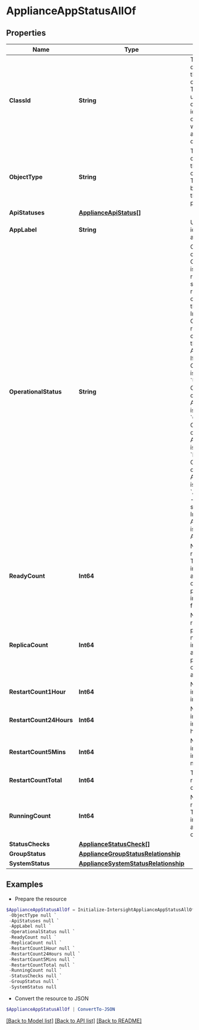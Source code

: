 # ApplianceAppStatusAllOf
## Properties

Name | Type | Description | Notes
------------ | ------------- | ------------- | -------------
**ClassId** | **String** | The fully-qualified name of the instantiated, concrete type. This property is used as a discriminator to identify the type of the payload when marshaling and unmarshaling data. | [default to "appliance.AppStatus"]
**ObjectType** | **String** | The fully-qualified name of the instantiated, concrete type. The value should be the same as the &#39;ClassId&#39; property. | [default to "appliance.AppStatus"]
**ApiStatuses** | [**ApplianceApiStatus[]**](ApplianceApiStatus.md) |  | [optional] 
**AppLabel** | **String** | Unique label to identify the application. | [optional] [readonly] 
**OperationalStatus** | **String** | Operational status of the application. Operational status is based on the result of the status checks. If result of any check is Critical, then its value is Impaired. Otherwise, if result of any check is Warning, then its value is AttentionNeeded. If all checks are OK, then its value is Operational. * &#x60;Unknown&#x60; - Operational status of the Intersight Appliance entity is Unknown. * &#x60;Operational&#x60; - Operational status of the Intersight Appliance entity is Operational. * &#x60;Impaired&#x60; - Operational status of the Intersight Appliance entity is Impaired. * &#x60;AttentionNeeded&#x60; - Operational status of the Intersight Appliance entity is AttentionNeeded. | [optional] [readonly] [default to "Unknown"]
**ReadyCount** | **Int64** | Number of replicas ready.  The number of instances of the application currently ready to perform its intended functions. | [optional] [readonly] 
**ReplicaCount** | **Int64** | Number of replicas provisioned. The number of instances of the application provisioned to run on the Intersight appliance. | [optional] [readonly] 
**RestartCount1Hour** | **Int64** | Number of instance restarts in the last hour. | [optional] [readonly] 
**RestartCount24Hours** | **Int64** | Number of instance restarts in the last 24 hours. | [optional] [readonly] 
**RestartCount5Mins** | **Int64** | Number of instance restarts in the last 5 minutes. | [optional] [readonly] 
**RestartCountTotal** | **Int64** | Total number of restarts since last deployment. | [optional] [readonly] 
**RunningCount** | **Int64** | Number of replicas running. The number of instances of the application currently running. | [optional] [readonly] 
**StatusChecks** | [**ApplianceStatusCheck[]**](ApplianceStatusCheck.md) |  | [optional] 
**GroupStatus** | [**ApplianceGroupStatusRelationship**](ApplianceGroupStatusRelationship.md) |  | [optional] 
**SystemStatus** | [**ApplianceSystemStatusRelationship**](ApplianceSystemStatusRelationship.md) |  | [optional] 

## Examples

- Prepare the resource
```powershell
$ApplianceAppStatusAllOf = Initialize-IntersightApplianceAppStatusAllOf  -ClassId null `
 -ObjectType null `
 -ApiStatuses null `
 -AppLabel null `
 -OperationalStatus null `
 -ReadyCount null `
 -ReplicaCount null `
 -RestartCount1Hour null `
 -RestartCount24Hours null `
 -RestartCount5Mins null `
 -RestartCountTotal null `
 -RunningCount null `
 -StatusChecks null `
 -GroupStatus null `
 -SystemStatus null
```

- Convert the resource to JSON
```powershell
$ApplianceAppStatusAllOf | ConvertTo-JSON
```

[[Back to Model list]](../README.md#documentation-for-models) [[Back to API list]](../README.md#documentation-for-api-endpoints) [[Back to README]](../README.md)


